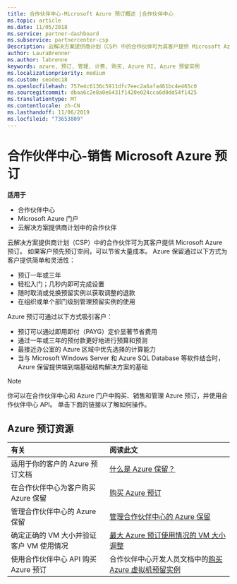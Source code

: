 ```yaml
---
title: 合作伙伴中心-Microsoft Azure 预订概述 |合作伙伴中心
ms.topic: article
ms.date: 11/05/2018
ms.service: partner-dashboard
ms.subservice: partnercenter-csp
Description: 云解决方案提供商计划（CSP）中的合作伙伴可为其客户提供 Microsoft Azure 预订。
author: LauraBrenner
ms.author: labrenne
keywords: azure, 预订, 管理, 计费, 购买, Azure RI, Azure 预留实例
ms.localizationpriority: medium
ms.custom: seodec18
ms.openlocfilehash: 757e4c6136c5911dfc7eec2a6afa461bc4e465c0
ms.sourcegitcommit: dbaa6c2e8a0e6431f1420e024cca6d0dd54f1425
ms.translationtype: MT
ms.contentlocale: zh-CN
ms.lasthandoff: 11/06/2019
ms.locfileid: "73653809"
---
```

# <a name="partner-center---sell-microsoft-azure-reservations"></a>合作伙伴中心-销售 Microsoft Azure 预订

<!--Maggie, 12/7/18 - Added "Partner Center" to metadata title and H1 title as per Catherine Watson in bug #19868631-->

**适用于**

- 合作伙伴中心
- Microsoft Azure 门户
- 云解决方案提供商计划中的合作伙伴

云解决方案提供商计划（CSP）中的合作伙伴可为其客户提供 Microsoft Azure 预订。 如果客户预先预订空间，可以节省大量成本。 Azure 保留通过以下方式为客户提供简单和灵活性：

- 预订一年或三年
- 轻松入门；几秒内即可完成设置
- 随时取消或兑换预留实例以获取调整的退款
- 在组织或单个部门级别管理预留实例的使用 

Azure 预订可通过以下方式吸引客户：

- 预订可以通过即用即付（PAYG）定价显著节省费用
- 通过一年或三年的预付款更好地进行预算和预测
- 最接近办公室的 Azure 区域中优先选择的计算能力
- 当与 Microsoft Windows Server 和 Azure SQL Database 等软件结合时，Azure 保留提供端到端基础结构解决方案的基础

>[!NOTE]
> 你可以在合作伙伴中心和 Azure 门户中购买、销售和管理 Azure 预订，并使用合作伙伴中心 API。 单击下面的链接以了解如何操作。

## <a name="azure-reservations-resources"></a>Azure 预订资源

|**有关**   |**阅读此文**    |
|:-----------------------------|:-----------------|
| 适用于你的客户的 Azure 预订文档 | [什么是 Azure 保留？](https://docs.microsoft.com/azure/billing/billing-save-compute-costs-reservations)
|在合作伙伴中心为客户购买 Azure 保留   |[购买 Azure 预订](azure-reservations-buying.md)
|管理合作伙伴中心的 Azure 保留 | [管理合作伙伴中心的 Azure 保留](azure-reservations-manage.md)
|确定正确的 VM 大小并验证客户 VM 使用情况   |[最大 Azure 预订使用情况的 VM 大小调整](azure-usage.md)   |
|使用合作伙伴中心 API 购买 Azure 预订 | 合作伙伴中心开发人员文档中的[购买 Azure 虚拟机预留实例](https://docs.microsoft.com/partner-center/develop/purchase-azure-reservations)
